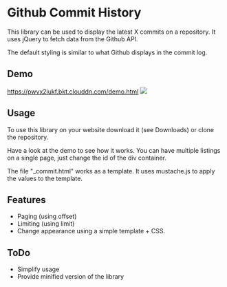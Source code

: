 Github Commit History
=====================

This library can be used to display the latest X commits on a repository. It uses jQuery to fetch data from the Github API. 

The default styling is similar to what Github displays in the commit log. 

Demo
-----
https://pwvx2iukf.bkt.clouddn.com/demo.html
![](http://youjb.com/images/2016/09/10/2016-09-1014.20.47.jpg)

Usage
-----

To use this library on your website download it (see Downloads) or clone the repository.

Have a look at the demo to see how it works. You can have multiple listings on a single page, just change the id of the div container. 

The file "_commit.html" works as a template. It uses mustache.js to apply the values to the template.


Features
--------

* Paging (using offset)
* Limiting (using limit)
* Change appearance using a simple template + CSS.


ToDo
----

* Simplify usage
* Provide minified version of the library
